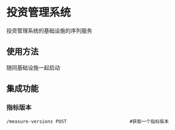 # 投资管理系统

投资管理系统的基础设施的序列服务

## 使用方法

随同基础设施一起启动

## 集成功能

### 指标版本

```shell
/measure-versions POST                       #获取一个指标版本
```

